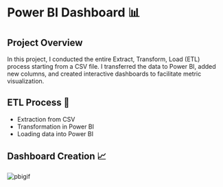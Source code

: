 # Power BI Dashboard :bar_chart:

## Project Overview
In this project, I conducted the entire Extract, Transform, Load (ETL) process starting from a CSV file. I transferred the data to Power BI, added new columns, and created interactive dashboards to facilitate metric visualization.

## ETL Process :arrows_counterclockwise:
- Extraction from CSV
- Transformation in Power BI
- Loading data into Power BI

## Dashboard Creation :chart_with_upwards_trend:

![pbigif](https://github.com/pedrodeparis/Power-BI-dashboard-/assets/150302653/50a51f92-e5ba-4ae3-8015-ba7569c956d8)

